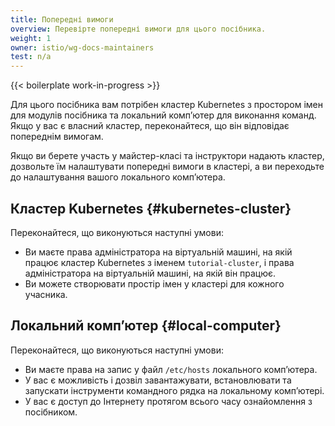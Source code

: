 ```yaml
---
title: Попередні вимоги
overview: Перевірте попередні вимоги для цього посібника.
weight: 1
owner: istio/wg-docs-maintainers
test: n/a
---
```


{{< boilerplate work-in-progress >}}

Для цього посібника вам потрібен кластер Kubernetes з простором імен для модулів посібника та локальний компʼютер для виконання команд. Якщо у вас є власний кластер, переконайтеся, що він відповідає попереднім вимогам.

Якщо ви берете участь у майстер-класі та інструктори надають кластер, дозвольте їм налаштувати попередні вимоги в кластері, а ви переходьте до налаштування вашого локального компʼютера.

## Кластер Kubernetes {#kubernetes-cluster}

Переконайтеся, що виконуються наступні умови:

- Ви маєте права адміністратора на віртуальній машині, на якій працює кластер Kubernetes з іменем `tutorial-cluster`, і права адміністратора на віртуальній машині, на якій він працює.
- Ви можете створювати простір імен у кластері для кожного учасника.

## Локальний компʼютер {#local-computer}

Переконайтеся, що виконуються наступні умови:

- Ви маєте права на запис у файл `/etc/hosts` локального компʼютера.
- У вас є можливість і дозвіл завантажувати, встановлювати та запускати інструменти командного рядка на локальному компʼютері.
- У вас є доступ до Інтернету протягом всього часу ознайомлення з посібником.
